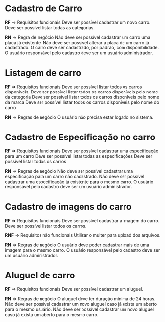 # Cadastro de Carro

**RF** => Requisitos funcionais
Deve ser possível cadastrar um novo carro.
Deve ser possível listar todas as categorias.

**RN** => Regra de negócio
Não deve ser possível cadastrar um carro uma placa já existente.
Não deve ser possível alterar a placa de um carro já cadastrado.
O carro deve ser cadastrado, por padrão, com disponibilidade.
O usuário responsável pelo cadastro deve ser um usuário administrador.

# Listagem de carro

**RF** => Requisitos funcionais
Deve ser possível listar todos os carros disponíveis.
Deve ser possível listar todos os carros disponíveis pelo nome da categoria
Deve ser possível listar todos os carros disponíveis pelo nome da marca
Deve ser possível listar todos os carros disponíveis pelo nome do carro

**RN** => Regras de negócio
O usuário não precisa estar logado no sistema.

# Cadastro de Especificação no carro

**RF** => Requisitos funcionais
Deve ser possível cadastrar uma especificação para um carro
Deve ser possível listar todas as especificações
Deve ser possível listar todos os carros

**RN** => Regras de negócio
Não deve ser possível cadastrar uma especificação para um carro não cadastrado.
Não deve ser possível cadastrar uma especificação já existente para o mesmo carro.
O usuário responsável pelo cadastro deve ser um usuário administrador.

# Cadastro de imagens do carro

**RF** => Requisitos funcionais
Deve ser possível cadastrar a imagem do carro.
Deve ser possível listar todos os carros.

**RNF** => Requisitos não funcionais
Utilizar o multer para upload dos arquivos.

**RN** => Regras de negócio
O usuário deve poder cadastrar mais de uma imagem para o mesmo carro.
O usuário responsável pelo cadastro deve ser um usuário administrador.

# Aluguel de carro

**RF** => Requisitos funcionais
Deve ser possível cadastrar um aluguel.

**RN** => Regras de negócio
O aluguel deve ter duração mínima de 24 horas.
Não deve ser possível cadastrar um novo aluguel caso já exista um aberto para o mesmo usuário.
Não deve ser possível cadastrar um novo aluguel caso já exista um aberto para o mesmo carro.
